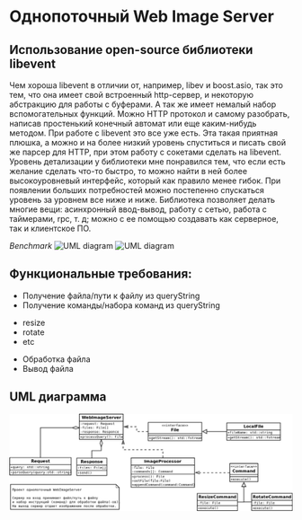 # Однопоточный Web Image Server

## Использование open-source библиотеки libevent
Чем хороша libevent в отличии от, например, libev и boost.asio, так это тем, что она имеет свой встроенный http-сервер, и некоторую абстракцию для работы с буферами. А так же имеет немалый набор вспомогательных функций. Можно HTTP протокол и самому разобрать, написав простенький конечный автомат или еще каким-нибудь методом. При работе с libevent это все уже есть. Эта такая приятная плюшка, а можно и на более низкий уровень спуститься и писать свой же парсер для HTTP, при этом работу с сокетами сделать на libevent. Уровень детализации у библиотеки мне понравился тем, что если есть желание сделать что-то быстро, то можно найти в ней более высокоуровневый интерфейс, который как правило менее гибок. При появлении больших потребностей можно постепенно спускаться уровень за уровнем все ниже и ниже. Библиотека позволяет делать многие вещи: асинхронный ввод-вывод, работу с сетью, работа с таймерами, rpc, т. д; можно с ее помощью создавать как серверное, так и клиентское ПО.

*Benchmark*
![UML diagram](http://monkey.org/~provos/libevent/libevent-benchmarks.jpg) ![UML diagram](http://monkey.org/~provos/libevent/libevent-benchmark2s.jpg)  

## Функциональные требования:
* Получение файла/пути к файлу из queryString 
* Получение команды/набора команд из queryString
 - resize
 - rotate
 - etc
* Обработка файла
* Вывод файла

## UML диаграмма
![UML diagram](https://github.com/SunDrop/WebImageServer/blob/master/doc/WebImageServer.png)
